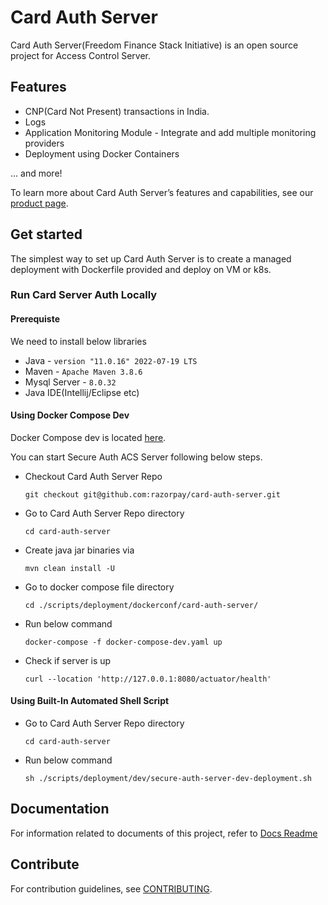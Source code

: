 # Card Auth Server

Card Auth Server(Freedom Finance Stack Initiative) is an open source project for Access Control Server.

## Features

* CNP(Card Not Present) transactions in India.
* Logs
* Application Monitoring Module - Integrate and add multiple monitoring providers
* Deployment using Docker Containers

\... and more!

To learn more about Card Auth Server’s features and capabilities, see our [product page](https://razorpay.com/).

## Get started
The simplest way to set up Card Auth Server is to create a managed deployment with Dockerfile provided and deploy on VM or k8s.

### Run Card Server Auth Locally

#### Prerequiste
We need to install below libraries
* Java - `version "11.0.16" 2022-07-19 LTS`
* Maven - `Apache Maven 3.8.6`
* Mysql Server - `8.0.32`
* Java IDE(Intellij/Eclipse etc)

#### Using Docker Compose Dev
Docker Compose dev is located [here](https://github.com/razorpay/secure-auth-server/blob/master/scripts/deployment/dockerconf/secure-auth-server/docker-compose-dev.yaml).

You can start Secure Auth ACS Server following below steps.
* Checkout Card Auth Server Repo
    ```
    git checkout git@github.com:razorpay/card-auth-server.git
    ```
* Go to Card Auth Server Repo directory
    ``` 
    cd card-auth-server
    ```
* Create java jar binaries via
    ```
    mvn clean install -U
    ```
* Go to docker compose file directory
    ```
    cd ./scripts/deployment/dockerconf/card-auth-server/
    ```
* Run below command
    ```
    docker-compose -f docker-compose-dev.yaml up
    ```
* Check if server is up
    ```
    curl --location 'http://127.0.0.1:8080/actuator/health'
    ```

#### Using Built-In Automated Shell Script
* Go to Card Auth Server Repo directory
    ``` 
    cd card-auth-server
    ```
* Run below command
    ```
    sh ./scripts/deployment/dev/secure-auth-server-dev-deployment.sh
    ```

## Documentation
For information related to documents of this project, refer to [Docs Readme](docs/README.md)

## Contribute
For contribution guidelines, see [CONTRIBUTING](CONTRIBUTING.md).
